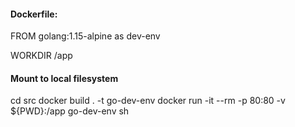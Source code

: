 #### Dockerfile:

FROM golang:1.15-alpine as dev-env

WORKDIR /app

#### Mount to local filesystem
cd src
docker build . -t go-dev-env
docker run -it --rm -p 80:80 -v ${PWD}:/app go-dev-env sh
